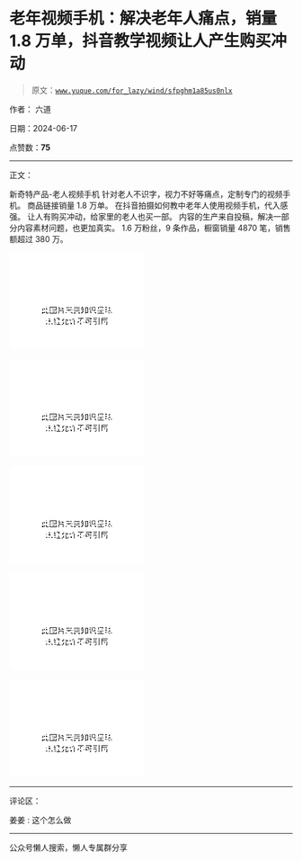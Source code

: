 # 老年视频手机：解决老年人痛点，销量 1.8 万单，抖音教学视频让人产生购买冲动

> 原文：[`www.yuque.com/for_lazy/wind/sfpghm1a85us0nlx`](https://www.yuque.com/for_lazy/wind/sfpghm1a85us0nlx)

作者： 六道

日期：2024-06-17

点赞数：**75**

* * *

正文：

新奇特产品-老人视频手机 针对老人不识字，视力不好等痛点，定制专门的视频手机。 商品链接销量 1.8 万单。 在抖音拍摄如何教中老年人使用视频手机，代入感强。
让人有购买冲动，给家里的老人也买一部。 内容的生产来自投稿，解决一部分内容素材问题，也更加真实。
1.6 万粉丝，9 条作品，橱窗销量 4870 笔，销售额超过 380 万。

![](img/5b7953648573c8070aef40d83282b148.png "None")

![](img/2fc74f44a941ff3e7c643ad837364e92.png "None")

![](img/7d180283b61f3051f722cd9498cac987.png "None")

![](img/32cdc9a150e3e97a5297ddd03528819d.png "None")

![](img/d21ad10d744c2caf0588c7b5b1da024e.png "None")

* * *

评论区：

姜姜 : 这个怎么做

* * *

公众号懒人搜索，懒人专属群分享